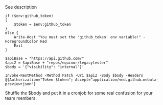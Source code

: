 See description

```
if ($env:github_token)
{
    $token = $env:github_token
}
else {
    Write-Host "You must set the 'github_token' env variable!" -ForegroundColor Red
    Exit
}

$apiBase = "https://api.github.com/"
$api2 = $apiBase + "repos/equinor/legacytester"
$body = '{"visibility": "internal"}'

Invoke-RestMethod -Method Patch -Uri $api2 -Body $body -Headers @{Authorization="Token $token"; Accept="application/vnd.github.nebula-preview+json"}
```

Shuffle the $body and put it in a cronjob for some real confusion for your team members.
